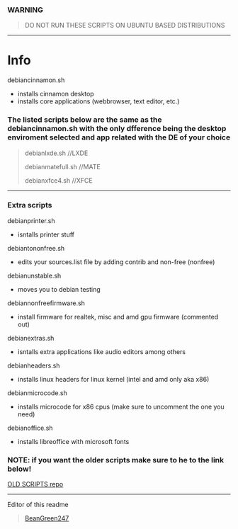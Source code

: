 ### WARNING
> DO NOT RUN THESE SCRIPTS ON UBUNTU BASED DISTRIBUTIONS

---

# Info
debiancinnamon.sh    
* installs cinnamon desktop 
* installs core applications (webbrowser, text editor, etc.)
  
### The listed scripts below are the same as the **debiancinnamon.sh** with the only dfference being the desktop enviroment selected and app related with the DE of your choice
> debianlxde.sh       //LXDE
> 
> debianmatefull.sh   //MATE
>     
> debianxfce4.sh      //XFCE

---

### Extra scripts

debianprinter.sh
* isntalls printer stuff

debiantononfree.sh
* edits your sources.list file by adding contrib and non-free (nonfree)

debianunstable.sh 
* moves you to debian testing

debiannonfreefirmware.sh
* install firmware for realtek, misc and amd gpu firmware (commented out)

debianextras.sh    
* isntalls extra applications like audio editors among others

debianheaders.sh
* installs linux headers for linux kernel (intel and amd only aka x86)

debianmicrocode.sh
* installs microcode for x86 cpus (make sure to uncomment the one you need)

debianoffice.sh
* installs libreoffice with microsoft fonts

### NOTE: if you want the older scripts make sure to he to the link below!

[OLD SCRIPTS repo](https://github.com/LOSOperatingsystem/install-scripts-LOS-OLD-)

---
Editor of this readme
> [BeanGreen247](https://github.com/BeanGreen247)
